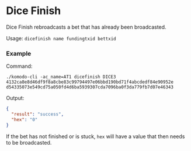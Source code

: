 # Dice Finish
Dice Finish rebroadcasts a bet that has already been broadcasted.

Usage: `dicefinish name fundingtxid bettxid`
### Example
Command:
```shell
./komodo-cli -ac_name=AT1 dicefinish DICE3 4132ca8e8d46df9f8a8cbe83c99794497e06bbd190bd71f4abcdedf84e90952e d54335073e549cd75a050fd4d6ba5939307cda7096ba0f3da779fb7d07e46343
```
Output:
```JSON
{
  "result": "success",
  "hex": "0"
}

```
If the bet has not finished or is stuck, `hex` will have a value that then needs to be broadcasted.
